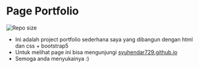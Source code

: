 # Page Portfolio

![Repo size](https://img.shields.io/github/repo-size/syuhendar729/syuhendar729.github.io?label=Repo%20Size&style=for-the-badge)


- Ini adalah project portfolio sederhana saya yang dibangun dengan html dan css + bootstrap5
- Untuk melihat page ini bisa mengunjungi <a href="https://syuhendar729.github.io/">syuhendar729.github.io</a>
- Semoga anda menyukainya :)
